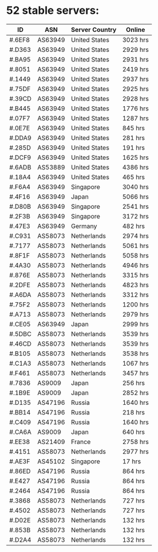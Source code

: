 # 52 stable servers:

| ID | ASN | Server Country | Online |
| ------ | ------ | ------ | ------ |
| #.6EF8 | AS63949 | United States | 3023 hrs |
| #.D363 | AS63949 | United States | 2929 hrs |
| #.BA95 | AS63949 | United States | 2931 hrs |
| #.8051 | AS63949 | United States | 2419 hrs |
| #.1449 | AS63949 | United States | 2937 hrs |
| #.75DF | AS63949 | United States | 2925 hrs |
| #.39CD | AS63949 | United States | 2928 hrs |
| #.B445 | AS63949 | United States | 1776 hrs |
| #.07F7 | AS63949 | United States | 1287 hrs |
| #.0E7E | AS63949 | United States | 845 hrs |
| #.DDA9 | AS63949 | United States | 281 hrs |
| #.285D | AS63949 | United States | 191 hrs |
| #.DCF9 | AS63949 | United States | 1625 hrs |
| #.6ADB | AS53889 | United States | 4386 hrs |
| #.18A4 | AS63949 | United States | 465 hrs |
| #.F6A4 | AS63949 | Singapore | 3040 hrs |
| #.4F16 | AS63949 | Japan | 5066 hrs |
| #.D80B | AS63949 | Singapore | 2541 hrs |
| #.2F3B | AS63949 | Singapore | 3172 hrs |
| #.47E3 | AS63949 | Germany | 482 hrs |
| #.C931 | AS58073 | Netherlands | 2974 hrs |
| #.7177 | AS58073 | Netherlands | 5061 hrs |
| #.8F1F | AS58073 | Netherlands | 5058 hrs |
| #.4A30 | AS58073 | Netherlands | 4946 hrs |
| #.876E | AS58073 | Netherlands | 3315 hrs |
| #.2DFE | AS58073 | Netherlands | 4823 hrs |
| #.A6DA | AS58073 | Netherlands | 3312 hrs |
| #.75F2 | AS58073 | Netherlands | 1200 hrs |
| #.A713 | AS58073 | Netherlands | 2979 hrs |
| #.CE05 | AS63949 | Japan | 2999 hrs |
| #.5DBC | AS58073 | Netherlands | 3539 hrs |
| #.46CD | AS58073 | Netherlands | 3539 hrs |
| #.B105 | AS58073 | Netherlands | 3538 hrs |
| #.C1A3 | AS58073 | Netherlands | 1067 hrs |
| #.F461 | AS58073 | Netherlands | 3457 hrs |
| #.7836 | AS9009 | Japan | 256 hrs |
| #.1B9E | AS9009 | Japan | 2852 hrs |
| #.D135 | AS47196 | Russia | 1640 hrs |
| #.BB14 | AS47196 | Russia | 218 hrs |
| #.C409 | AS47196 | Russia | 1640 hrs |
| #.CA6A | AS9009 | Japan | 640 hrs |
| #.EE38 | AS21409 | France | 2758 hrs |
| #.4151 | AS58073 | Netherlands | 2977 hrs |
| #.AE3F | AS45102 | Singapore | 17 hrs |
| #.86ED | AS47196 | Russia | 864 hrs |
| #.E427 | AS47196 | Russia | 864 hrs |
| #.2464 | AS47196 | Russia | 864 hrs |
| #.3868 | AS58073 | Netherlands | 727 hrs |
| #.4502 | AS58073 | Netherlands | 727 hrs |
| #.D02E | AS58073 | Netherlands | 132 hrs |
| #.853B | AS58073 | Netherlands | 132 hrs |
| #.D2A4 | AS58073 | Netherlands | 132 hrs |

